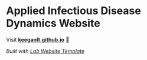 
# Applied Infectious Disease Dynamics Website

Visit **[keeganlt.github.io](https://keeganlt.github.io)** 🚀

_Built with [Lab Website Template](https://greene-lab.gitbook.io/lab-website-template-docs)_

